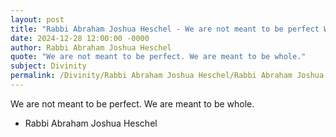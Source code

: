 ```yaml
---
layout: post
title: "Rabbi Abraham Joshua Heschel - We are not meant to be perfect We are"
date: 2024-12-28 12:00:00 -0000
author: Rabbi Abraham Joshua Heschel
quote: "We are not meant to be perfect. We are meant to be whole."
subject: Divinity
permalink: /Divinity/Rabbi Abraham Joshua Heschel/Rabbi Abraham Joshua Heschel - We are not meant to be perfect We are
---
```


We are not meant to be perfect. We are meant to be whole.

- Rabbi Abraham Joshua Heschel
